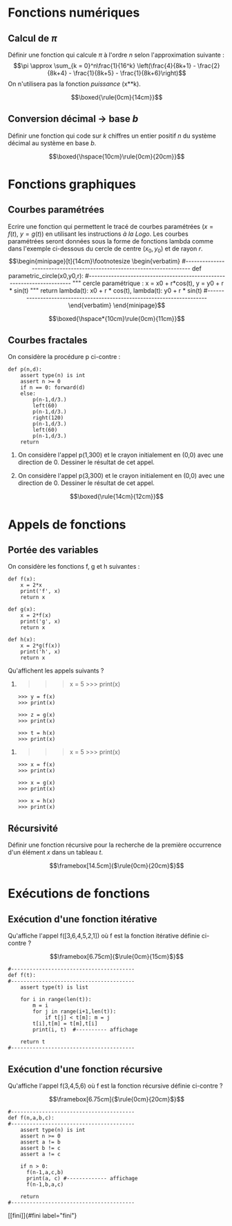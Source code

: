 Fonctions numériques
====================

Calcul de $\pi$
---------------

Définir une fonction qui calcule $\pi$ à l'ordre $n$ selon
l'approximation suivante : $$\pi \approx \sum_{k = 0}^n\frac{1}{16^k}
\left(\frac{4}{8k+1} - \frac{2}{8k+4} - \frac{1}{8k+5} - \frac{1}{8k+6}\right)$$
On n'utilisera pas la fonction *puissance* (x\*\*k).

$$\boxed{\rule{0cm}{14cm}}$$

Conversion décimal $\rightarrow$ base $b$
-----------------------------------------

Définir une fonction qui code sur $k$ chiffres un entier positif $n$ du
système décimal au système en base $b$.

$$\boxed{\hspace{10cm}\rule{0cm}{20cm}}$$

Fonctions graphiques
====================

Courbes paramétrées
-------------------

Ecrire une fonction qui permettent le tracé de courbes paramétrées
($x = f(t)$, $y = g(t)$) en utilisant les instructions *à la Logo*. Les
courbes paramétrées seront données sous la forme de fonctions lambda
comme dans l'exemple ci-dessous du cercle de centre $(x_0,y_0)$ et de
rayon $r$. $$\begin{minipage}[t]{14cm}\footnotesize
\begin{verbatim}
#-----------------------------------------------------------------------
def parametric_circle(x0,y0,r):
#-----------------------------------------------------------------------
    """
    cercle paramétrique : x = x0 + r*cos(t), y = y0 + r * sin(t)
    """
    return lambda(t): x0 + r * cos(t), 
           lambda(t): y0 + r * sin(t)
#-----------------------------------------------------------------------
\end{verbatim}
\end{minipage}$$

$$\boxed{\hspace*{10cm}\rule{0cm}{11cm}}$$

Courbes fractales
-----------------

On considère la procédure p ci-contre :

    def p(n,d):
        assert type(n) is int
        assert n >= 0
        if n == 0: forward(d)
        else:
            p(n-1,d/3.)
            left(60)
            p(n-1,d/3.)
            right(120)
            p(n-1,d/3.)
            left(60)
            p(n-1,d/3.)
        return

1.  On considère l'appel p(1,300) et le crayon initialement en (0,0)
    avec une direction de 0. Dessiner le résultat de cet appel.

2.  On considère l'appel p(3,300) et le crayon initialement en (0,0)
    avec une direction de 0. Dessiner le résultat de cet appel.

$$\boxed{\rule{14cm}{12cm}}$$

Appels de fonctions
===================

Portée des variables
--------------------

On considère les fonctions f, g et h suivantes :

    def f(x):
        x = 2*x
        print('f', x)
        return x

    def g(x):
        x = 2*f(x)
        print('g', x)
        return x

    def h(x):
        x = 2*g(f(x))
        print('h', x)
        return x

Qu'affichent les appels suivants ?

1.  >>> x = 5
        >>> print(x)

        >>> y = f(x)
        >>> print(x)

        >>> z = g(x)
        >>> print(x)

        >>> t = h(x)
        >>> print(x)

<!-- -->

1.  >>> x = 5
        >>> print(x)

        >>> x = f(x)
        >>> print(x)

        >>> x = g(x)
        >>> print(x)

        >>> x = h(x)
        >>> print(x)

Récursivité
-----------

Définir une fonction récursive pour la recherche de la première
occurrence d'un élément $x$ dans un tableau $t$.

$$\framebox[14.5cm]{$\rule{0cm}{20cm}$}$$

Exécutions de fonctions
=======================

Exécution d'une fonction itérative
----------------------------------

Qu'affiche l'appel f(\[3,6,4,5,2,1\]) où f est la fonction itérative
définie ci-contre ?

$$\framebox[6.75cm]{$\rule{0cm}{15cm}$}$$

    #----------------------------------------
    def f(t):
    #----------------------------------------
        assert type(t) is list

        for i in range(len(t)):
            m = i
            for j in range(i+1,len(t)):
                if t[j] < t[m]: m = j
            t[i],t[m] = t[m],t[i]
            print(i, t)  #---------- affichage

        return t
    #----------------------------------------

Exécution d'une fonction récursive
----------------------------------

Qu'affiche l'appel f(3,4,5,6) où f est la fonction récursive définie
ci-contre ?

$$\framebox[6.75cm]{$\rule{0cm}{20cm}$}$$

    #----------------------------------------
    def f(n,a,b,c):
    #----------------------------------------
        assert type(n) is int 
        assert n >= 0
        assert a != b 
        assert b != c 
        assert a != c
        
        if n > 0:
          f(n-1,a,c,b)
          print(a, c) #------------- affichage
          f(n-1,b,a,c)

        return
    #----------------------------------------

[\[fini\]]{#fini label="fini"}
